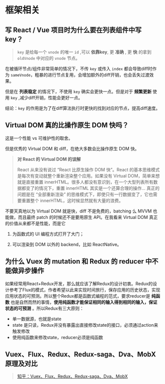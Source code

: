 # 框架相关

## 写 React / Vue 项目时为什么要在列表组件中写 key？

> `key` 是给每一个 `vnode` 的唯一 `id` ,可以 **依靠key**, 更 **准确** , 更 **快** 的拿到 `oldVnode` 中对应的 `vnode` 节点。

在被循环节点/组件非常简单的情况下，不传 `key` 或传入 `index` 都会导致diff时作为 `sameVnode`，粗暴的进行节点复用，会增加额外的diff开销，也会丢失过渡效果。

但是在 **列表稳定** 的情况下，不使用 `key` 确实会更快一点。但是对于 **频繁更新** 使用 `key` ,减少diff开销，性能会更好一点。

结论：`key` 的作用是为了在diff算法执行时更快的找到对应的节点，提高diff速度。

## Virtual DOM 真的比操作原生 DOM 快吗？

这是一个性能 vs 可维护性的取舍。

但是优秀的 Virtual DOM 和 diff，在绝大多数会比操作原生 DOM 快。

> **对 React 的 Virtual DOM 的误解**
>
> React 从来没有说过 “React 比原生操作 DOM 快”。React 的基本思维模式是每次有变动就整个重新渲染整个应用。如果没有 Virtual DOM，简单来想就是直接重置 innerHTML。很多人都没有意识到，在一个大型列表所有数据都变了的情况下，重置 innerHTML 其实是一个还算合理的操作... 真正的问题是在 “全部重新渲染” 的思维模式下，即使只有一行数据变了，它也需要重置整个 innerHTML，这时候显然就有大量的浪费。

不要天真地以为 Virtual DOM 就是快，diff 不是免费的，batching 么 MVVM 也能做，而且最终 patch 的时候还不是要用原生 API。在我看来 Virtual DOM 真正的价值从来都不是性能，而是它

1.  为函数式的 UI 编程方式打开了大门；

2. 可以渲染到 DOM 以外的 backend，比如 ReactNative。

## 为什么 Vuex 的 mutation 和 Redux 的 reducer 中不能做异步操作

如果经常用React+Redux开发，那么就应该了解Redux的设计初衷。Redux的设计参考了Flux的模式，作者希望以此来实现时间旅行，保存应用的历史状态，实现应用状态的可预测。所以整个Redux都是函数式编程的范式，要求reducer是 **纯函数** 也是自然而然的事情，**使用纯函数才能保证相同的输入得到相同的输入，保证状态的可预测** 。所以Redux有三大原则：

* 单一数据源，也就是state
* state 是只读，Redux并没有暴露出直接修改state的接口，必须通过action来触发修改
* 使用纯函数来修改state，reducer必须是纯函数

## Vuex、Flux、Redux、Redux-saga、Dva、MobX 原理及对比

> [知乎：Vuex、Flux、Redux、Redux-saga、Dva、MobX](https://zhuanlan.zhihu.com/p/53599723)